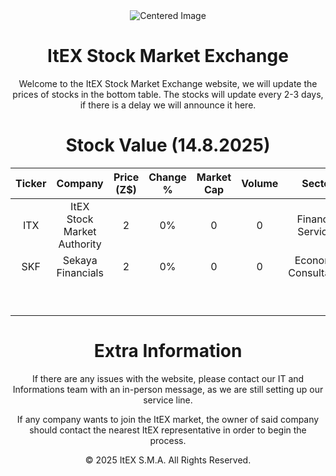 <div align="center">

<img src="https://i.imgur.com/bfsxPOA.jpg" alt="Centered Image" class="center-image">

# ItEX Stock Market Exchange
Welcome to the ItEX Stock Market Exchange website, we will update the prices of stocks in the bottom table. The stocks will update every 2-3 days, if there is a delay we will announce it here.

# Stock Value (14.8.2025)
| Ticker | Company | Price (Z$) | Change % | Market Cap | Volume | Sector | 
|:------:|:-------:|:-----:|:--------:|:----------:|:----------:|:------:|
|  ITX  |   ItEX Stock Market Authority      |   2    |    0%      |    0        |      0      |    Financial Services    |
|  SKF  |   Sekaya Financials   |   2   |    0%      |    0       |     0      |    Economic Consultation    |          
|       |         |       |          |           |           |        |          
|       |         |       |          |           |           |        |          
|       |         |       |          |           |           |        |          
|       |         |       |          |           |           |        |            
|       |         |       |          |           |           |        |          
|       |         |       |          |           |           |        |       
|       |         |       |          |           |           |        |         
|       |         |       |          |           |           |        |           
|       |         |       |          |           |           |        |         

# Extra Information

If there are any issues with the website, please contact our IT and Informations team with an in-person message, as we are still setting up our service line.

If any company wants to join the ItEX market, the owner of said company should contact the nearest ItEX representative in order to begin the process.

© 2025 ItEX S.M.A. All Rights Reserved.

</div>
